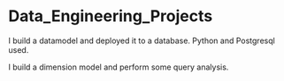 # Data_Engineering_Projects

I build a datamodel and deployed it to a database.
Python and Postgresql used.

I build a dimension model and perform some query analysis.

